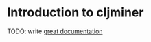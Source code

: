 # Introduction to cljminer

TODO: write [great documentation](http://jacobian.org/writing/great-documentation/what-to-write/)
